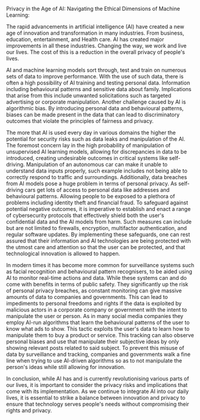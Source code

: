 Privacy in the Age of AI: Navigating the Ethical Dimensions of Machine Learning:


The rapid advancements in artificial intelligence (AI) have created a new age of innovation and transformation in many industries. From business, education, entertainment, and Health care. AI has created major improvements in all these industries. Changing the way, we work and live our lives. The cost of this is a reduction in the overall privacy of people's lives.

AI and machine learning models sort through, test and train on numerous sets of data to improve performance. With the use of such data, there is often a high possibility of AI training and testing personal data. Information including behavioural patterns and sensitive data about family. Implications that arise from this include unwanted solicitations such as targeted advertising or corporate manipulation. Another challenge caused by AI is algorithmic bias. By introducing personal data and behavioural patterns, biases can be made present in the data that can lead to discriminatory outcomes that violate the principles of fairness and privacy.

The more that AI is used every day in various domains the higher the potential for security risks such as data leaks and manipulation of the AI. The foremost concern lay in the high probability of manipulation of unsupervised AI learning models, allowing for discrepancies in data to be introduced, creating undesirable outcomes in critical systems like self-driving. Manipulation of an autonomous car can make it unable to understand data inputs properly, such example includes not being able to correctly respond to traffic and surroundings. Additionally, data breaches from AI models pose a huge problem in terms of personal privacy. As self-driving cars get lots of access to personal data like addresses and behavioural patterns. Allowing people to be exposed to a plethora of problems including identity theft and financial fraud. To safeguard against potential negative outcomes, it is imperative to establish and enact a range of cybersecurity protocols that effectively shield both the user's confidential data and the AI models from harm. Such measures can include but are not limited to firewalls, encryption, multifactor authentication, and regular software updates. By implementing these safeguards, one can rest assured that their information and AI technologies are being protected with the utmost care and attention so that the user can be protected, and that technological innovation is allowed to happen.

In modern times it has become more common for surveillance systems such as facial recognition and behavioural pattern recognisers, to be aided using AI to monitor real-time actions and data. While these systems can and do come with benefits in terms of public safety. They significantly up the risk of personal privacy breaches, as constant monitoring can give massive amounts of data to companies and governments. This can lead to impediments to personal freedoms and rights if the data is exploited by malicious actors in a corporate company or government with the intent to manipulate the user or person. As in many social media companies they employ AI-run algorithms that learn the behavioural patterns of the user to know what ads to show. This tactic exploits the user's data to learn how to manipulate them to buy a product or service. This tracking can also observe personal biases and use that manipulate their subjective ideas by only showing relevant posts related to said subject. To prevent this misuse of data by surveillance and tracking, companies and governments walk a fine line when trying to use AI-driven algorithms so as to not manipulate the person's ideas while still allowing for innovation.

In conclusion, while AI has and is currently revolutionising various parts of our lives, it is important to consider the privacy risks and implications that come with its implementation. As we continue to integrate AI into our daily lives, it is essential to strike a balance between innovation and privacy to ensure that technology serves people's needs without compromising their rights and privacy.
